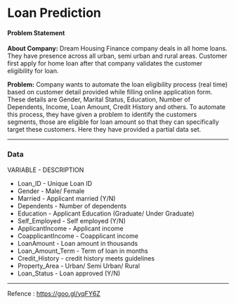 # Loan Prediction

#### Problem Statement
**__About Company:__**
Dream Housing Finance company deals in all home loans. They have presence across all urban, semi urban and rural areas. Customer first apply for home loan after that company validates the customer eligibility for loan.

**__Problem:__**
Company wants to automate the loan eligibility process (real time) based on customer detail provided while filling online application form. These details are Gender, Marital Status, Education, Number of Dependents, Income, Loan Amount, Credit History and others. To automate this process, they have given a problem to identify the customers segments, those are eligible for loan amount so that they can specifically target these customers. Here they have provided a partial data set.

----

### Data

VARIABLE      -   DESCRIPTION
- Loan_ID     -   Unique Loan ID
- Gender      -   Male/ Female
- Married     -   Applicant married (Y/N)
- Dependents  -   Number of dependents
- Education   -   Applicant Education (Graduate/ Under Graduate)
- Self_Employed   -   Self employed (Y/N)
- ApplicantIncome -   Applicant income
- CoapplicantIncome   -   Coapplicant income
- LoanAmount  -   Loan amount in thousands
- Loan_Amount_Term    -   Term of loan in months
- Credit_History  -   credit history meets guidelines
- Property_Area   -   Urban/ Semi Urban/ Rural
- Loan_Status     -   Loan approved (Y/N)

---

Refence : https://goo.gl/yqFY6Z
